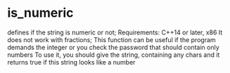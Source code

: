 # is_numeric
defines if the string is numeric or not;
Requirements: C++14 or later, x86
It does not work with fractions;
This function can be useful if the program demands the integer or you check the password that should contain only numbers
To use it, you should give the string, containing any chars and it returns true if this string looks like a number
